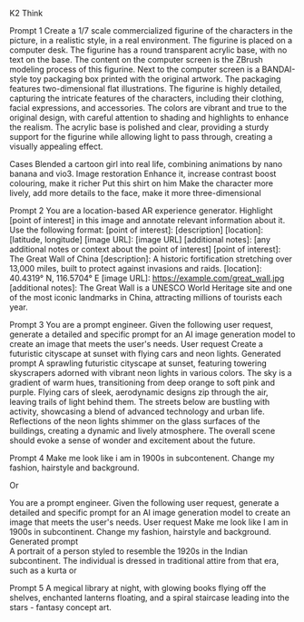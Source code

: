 K2 Think

Prompt 1
Create a 1/7 scale commercialized figurine of the characters in the picture, in a realistic style, in a real environment. The figurine is placed on a computer desk. The figurine has a round transparent acrylic base, with no text on the base. The content on the computer screen is the ZBrush modeling process of this figurine. Next to the computer screen is a BANDAI-style toy packaging box printed with the original artwork. The packaging features two-dimensional flat illustrations.
The figurine is highly detailed, capturing the intricate features of the characters, including their clothing, facial expressions, and accessories. The colors are vibrant and true to the original design, with careful attention to shading and highlights to enhance the realism. The acrylic base is polished and clear, providing a sturdy support for the figurine while allowing light to pass through, creating a visually appealing effect.

Cases
Blended a cartoon girl into real life, combining animations by nano banana and vio3.
Image restoration
Enhance it, increase contrast boost colouring, make it richer
Put this shirt on him
Make the character more lively, add more details to the face, make it more three-dimensional

Prompt 2
You are a location-based AR experience generator. Highlight [point of interest] in this image and annotate relevant information about it.
Use the following format:
[point of interest]: [description]
[location]: [latitude, longitude]
[image URL]: [image URL]
[additional notes]: [any additional notes or context about the point of interest]
[point of interest]: The Great Wall of China
[description]: A historic fortification stretching over 13,000 miles, built to protect against invasions and raids.
[location]: 40.4319° N, 116.5704° E
[image URL]: https://example.com/great_wall.jpg
[additional notes]: The Great Wall is a UNESCO World Heritage site and one of the most iconic landmarks in China, attracting millions of tourists each year.

Prompt 3
You are a prompt engineer. Given the following user request, generate a detailed and specific prompt for an AI image generation model to create an image that meets the user's needs.
User request
Create a futuristic cityscape at sunset with flying cars and neon lights.
Generated prompt
A sprawling futuristic cityscape at sunset, featuring towering skyscrapers adorned with vibrant neon lights in various colors. The sky is a gradient of warm hues, transitioning from deep orange to soft pink and purple. Flying cars of sleek, aerodynamic designs zip through the air, leaving trails of light behind them. The streets below are bustling with activity, showcasing a blend of advanced technology and urban life. Reflections of the neon lights shimmer on the glass surfaces of the buildings, creating a dynamic and lively atmosphere. The overall scene should evoke a sense of wonder and excitement about the future.

Prompt 4
Make me look like i am in 1900s in subcontenent. Change my fashion, hairstyle and background.

Or

You are a prompt engineer. Given the following user request, generate a detailed and specific prompt for an AI image generation model to create an image that meets the user's needs.
User request
Make me look like I am in 1900s in subcontinent. Change my fashion, hairstyle and background.
Generated prompt  
A portrait of a person styled to resemble the 1920s in the Indian subcontinent. The individual is dressed in traditional attire from that era, such as a kurta or

Prompt 5
A megical library at night, with glowing books flying off the shelves, enchanted lanterns floating, and a spiral staircase leading into the stars - fantasy concept art.
